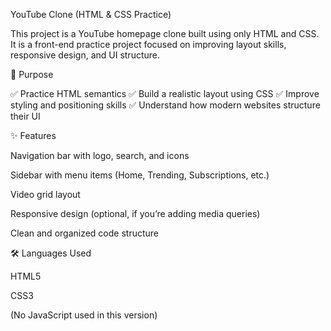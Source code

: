 YouTube Clone (HTML & CSS Practice)

This project is a YouTube homepage clone built using only HTML and CSS.
It is a front-end practice project focused on improving layout skills, responsive design, and UI structure.

🎯 Purpose

✅ Practice HTML semantics
✅ Build a realistic layout using CSS
✅ Improve styling and positioning skills
✅ Understand how modern websites structure their UI

✨ Features

Navigation bar with logo, search, and icons

Sidebar with menu items (Home, Trending, Subscriptions, etc.)

Video grid layout

Responsive design (optional, if you’re adding media queries)

Clean and organized code structure

🛠 Languages Used

HTML5

CSS3

(No JavaScript used in this version)
